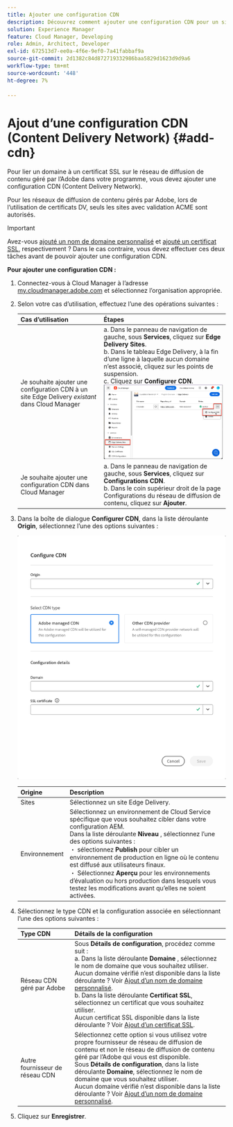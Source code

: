 ```yaml
---
title: Ajouter une configuration CDN
description: Découvrez comment ajouter une configuration CDN pour un site Edge Delivery ou un environnement Cloud Manager.
solution: Experience Manager
feature: Cloud Manager, Developing
role: Admin, Architect, Developer
exl-id: 672513d7-ee0a-4f6e-9ef0-7a41fabbaf9a
source-git-commit: 2d1382c84d872719332986baa5829d1623d9d9a6
workflow-type: tm+mt
source-wordcount: '448'
ht-degree: 7%

---
```



# Ajout d’une configuration CDN (Content Delivery Network) {#add-cdn}

Pour lier un domaine à un certificat SSL sur le réseau de diffusion de contenu géré par l’Adobe dans votre programme, vous devez ajouter une configuration CDN (Content Delivery Network).

Pour les réseaux de diffusion de contenu gérés par Adobe, lors de l’utilisation de certificats DV, seuls les sites avec validation ACME sont autorisés.

>[!IMPORTANT]
>
>Avez-vous [ajouté un nom de domaine personnalisé](/help/implementing/cloud-manager/custom-domain-names/add-custom-domain-name.md) et [ajouté un certificat SSL](/help/implementing/cloud-manager/managing-ssl-certifications/add-ssl-certificate.md), respectivement ? Dans le cas contraire, vous devez effectuer ces deux tâches avant de pouvoir ajouter une configuration CDN.

**Pour ajouter une configuration CDN :**

1. Connectez-vous à Cloud Manager à l’adresse [my.cloudmanager.adobe.com](https://my.cloudmanager.adobe.com/) et sélectionnez l’organisation appropriée.

1. Selon votre cas d’utilisation, effectuez l’une des opérations suivantes :

   | Cas d’utilisation | Étapes |
   | --- | --- |
   | Je souhaite ajouter une configuration CDN à un site Edge Delivery *existant* dans Cloud Manager | a. Dans le panneau de navigation de gauche, sous **Services**, cliquez sur **Edge Delivery Sites**.<br>b. Dans le tableau Edge Delivery, à la fin d’une ligne à laquelle aucun domaine n’est associé, cliquez sur les points de suspension.<br>c. Cliquez sur **Configurer CDN**.  ![ Cliquez sur Configurer le réseau de diffusion de contenu pour un site Edge Delivery ](/help/implementing/cloud-manager/assets/cm-eds-config-cdn.png) |
   | Je souhaite ajouter une configuration CDN dans Cloud Manager | a. Dans le panneau de navigation de gauche, sous **Services**, cliquez sur **Configurations CDN**.<br>b. Dans le coin supérieur droit de la page Configurations du réseau de diffusion de contenu, cliquez sur **Ajouter**. |

1. Dans la boîte de dialogue **Configurer CDN**, dans la liste déroulante **Origin**, sélectionnez l’une des options suivantes :

   ![Boîte de dialogue Configurer le réseau de diffusion de contenu](/help/implementing/cloud-manager/assets/configure-cdn-dialog.png)

   | Origine | Description |
   | --- | --- |
   | Sites | Sélectionnez un site Edge Delivery. |
   | Environnement | Sélectionnez un environnement de Cloud Service spécifique que vous souhaitez cibler dans votre configuration AEM.<br>Dans la liste déroulante **Niveau** , sélectionnez l’une des options suivantes : <br> ・ sélectionnez **Publish** pour cibler un environnement de production en ligne où le contenu est diffusé aux utilisateurs finaux.<br> ・ Sélectionnez **Aperçu** pour les environnements d’évaluation ou hors production dans lesquels vous testez les modifications avant qu’elles ne soient activées. |

1. Sélectionnez le type CDN et la configuration associée en sélectionnant l’une des options suivantes :

   | Type CDN | Détails de la configuration |
   | --- | --- |
   | Réseau CDN géré par Adobe | Sous **Détails de configuration**, procédez comme suit :<br>a. Dans la liste déroulante **Domaine** , sélectionnez le nom de domaine que vous souhaitez utiliser.<br>Aucun domaine vérifié n’est disponible dans la liste déroulante ? Voir [Ajout d’un nom de domaine personnalisé](/help/implementing/cloud-manager/custom-domain-names/add-custom-domain-name.md).<br>b. Dans la liste déroulante **Certificat SSL**, sélectionnez un certificat que vous souhaitez utiliser.<br>Aucun certificat SSL disponible dans la liste déroulante ? Voir [Ajout d’un certificat SSL](/help/implementing/cloud-manager/managing-ssl-certifications/add-ssl-certificate.md). |
   | Autre fournisseur de réseau CDN | Sélectionnez cette option si vous utilisez votre propre fournisseur de réseau de diffusion de contenu et non le réseau de diffusion de contenu géré par l’Adobe qui vous est disponible.<br>Sous **Détails de configuration**, dans la liste déroulante **Domaine**, sélectionnez le nom de domaine que vous souhaitez utiliser.<br>Aucun domaine vérifié n’est disponible dans la liste déroulante ? Voir [Ajout d’un nom de domaine personnalisé](/help/implementing/cloud-manager/custom-domain-names/add-custom-domain-name.md). |

1. Cliquez sur **Enregistrer**.
